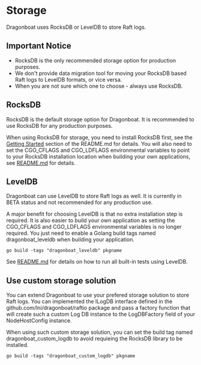 # Storage #

Dragonboat uses RocksDB or LevelDB to store Raft logs. 

## Important Notice ##

* RocksDB is the only recommended storage option for production purposes.
* We don't provide data migration tool for moving your RocksDB based Raft logs to LevelDB formats, or vice versa. 
* When you are not sure which one to choose - always use RocksDB.

## RocksDB ##

RocksDB is the default storage option for Dragonboat. It is recommended to use RocksDB for any production purposes. 

When using RocksDB for storage, you need to install RocksDB first, see the [Getting Started](https://github.com/lni/dragonboat/blob/master/README.md) section of the README.md for details. You will also need to set the CGO_CFLAGS and CGO_LDFLAGS environmental variables to point to your RocksDB installation location when building your own applications, see [README.md](https://github.com/lni/dragonboat/blob/master/README.md) for details.

## LevelDB ##

Dragonboat can use LevelDB to store Raft logs as well. It is currently in BETA status and not recommended for any production use.

A major benefit for choosing LevelDB is that no extra installation step is required. It is also easier to build your own application as setting the CGO_CFLAGS and CGO_LDFLAGS environmental variables is no longer required. You just need to enable a Golang build tags named dragonboat_leveldb when building your application.

```
go build -tags "dragonboat_leveldb" pkgname
```

See [README.md](https://github.com/lni/dragonboat/blob/master/README.md) for details on how to run all built-in tests using LevelDB.

## Use custom storage solution ##

You can extend Dragonboat to use your prefered storage solution to store Raft logs. You can implemented the ILogDB interface defined in the github.com/lni/dragonboat/raftio package and pass a factory function that will create such a custom Log DB instance to the LogDBFactory field of your NodeHostConfig instance.

When using such custom storage solution, you can set the build tag named dragonboat_custom_logdb to avoid requieing the RocksDB library to be installed.

```
go build -tags "dragonboat_custom_logdb" pkgname
``` 

